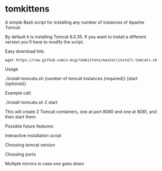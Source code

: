 tomkittens
==========

A simple Bash script for installing any number of instances of Apache Tomcat.

By default it is installing Tomcat 6.0.35. If you want to install a different version you'll have to modify the script.

Easy download link:

    wget https://raw.github.com/s-mcg/tomkittens/master/install-tomcats.sh

Usage

./install-tomcats.sh {number of tomcat instances (required)} {start (optional)}

Example call:

./install-tomcats.sh 2 start

This will create 2 Tomcat containers, one at port 8080 and one at 8081, and then start them.

Possible future features:

Interactive installation script

Choosing tomcat version

Choosing ports

Multiple mirrors in case one goes down

